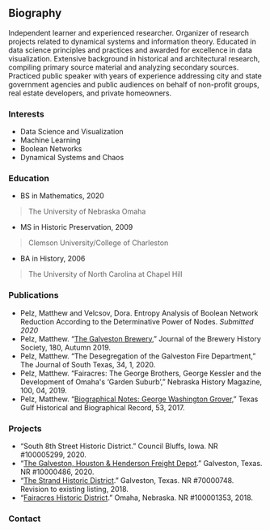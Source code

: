 ## Biography

Independent learner and experienced researcher. Organizer of research projects related to dynamical systems and information theory. Educated in data science principles and practices and awarded for excellence in data visualization. Extensive background in historical and architectural research, compiling primary source material and analyzing secondary sources. Practiced public speaker with years of experience addressing city and state government agencies and public audiences on behalf of non-profit groups, real estate developers, and private homeowners.

### Interests
- Data Science and Visualization
- Machine Learning
- Boolean Networks
- Dynamical Systems and Chaos

### Education
- BS in Mathematics, 2020
> The University of Nebraska Omaha		   
- MS in Historic Preservation, 2009
> Clemson University/College of Charleston
- BA in History, 2006
> The University of North Carolina at Chapel Hill

### Publications
- Pelz, Matthew and Velcsov, Dora. Entropy Analysis of Boolean Network Reduction According to the Determinative Power of Nodes. *Submitted 2020*
- Pelz, Matthew. “[The Galveston Brewery](http://www.breweryhistory.com/journal/archive/180/index.html),” Journal of the Brewery History Society, 180, Autumn 2019.
- Pelz, Matthew. “The Desegregation of the Galveston Fire Department,” The Journal of South Texas, 34, 1, 2020.
- Pelz, Matthew. “Fairacres: The George Brothers, George Kessler and the Development of Omaha's ‘Garden Suburb’,” Nebraska History Magazine, 100, 04, 2019.
- Pelz, Matthew. “[Biographical Notes: George Washington Grover](http://www.texasgulfrecord.org/toc-volume-53.html),” Texas Gulf Historical and Biographical Record, 53, 2017. 

### Projects
- “South 8th Street Historic District.” Council Bluffs, Iowa. NR #100005299, 2020.
- “[The Galveston, Houston & Henderson Freight Depot](https://atlas.thc.texas.gov/NR/pdfs/100004866/100004866.pdf).” Galveston, Texas. NR #10000486, 2020. 
- “[The Strand Historic District](https://atlas.thc.texas.gov/NR/pdfs/70000748/70000748.pdf).” Galveston, Texas. NR #70000748. Revision to existing listing, 2018.
- “[Fairacres Historic District](https://issuu.com/kristinetynangerber/docs/fairacres_historic_district_nominat).” Omaha, Nebraska. NR #100001353, 2018. 


### Contact
